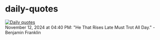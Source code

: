 # daily-quotes
[![Daily quotes](https://github.com/ceepu8/daily-quotes/actions/workflows/daily-quote.yml/badge.svg)](https://github.com/ceepu8/daily-quotes/actions/workflows/daily-quote.yml)<br/>
November 12, 2024 at 04:40 PM: "He That Rises Late Must Trot All Day." - Benjamin Franklin
